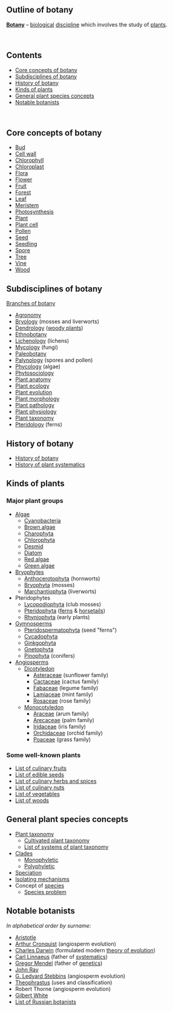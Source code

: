 <h2> Outline of botany</h2>
<p><strong><a title="" href="https://en.wikipedia.org/wiki/Botany">Botany</a></strong>&nbsp;&ndash;&nbsp;<a title="Biology" href="https://en.wikipedia.org/wiki/Biology">biological</a>&nbsp;<a title="Academic discipline" href="https://en.wikipedia.org/wiki/Academic_discipline">discipline</a>&nbsp;which involves the study of&nbsp;<a title="Plant" href="https://en.wikipedia.org/wiki/Plant">plants</a>.</p>
</br>
<h2 id="mw-toc-heading">Contents</h2>
<label class="toctogglelabel" for="toctogglecheckbox"></label></div>
<ul>
<li class="toclevel-1 tocsection-1"><a href="#Core_concepts_of_botany"><span class="toctext">Core concepts of botany</span></a></li>
<li class="toclevel-1 tocsection-2"><a href="#Subdisciplines_of_botany"><span class="toctext">Subdisciplines of botany</span></a></li>
<li class="toclevel-1 tocsection-3"><a href="#History_of_botany"><span class="toctext">History of botany</span></a></li>
<li class="toclevel-1 tocsection-4"><a href="#Kinds_of_plants"><span class="toctext">Kinds of plants</span></a></li>
<li class="toclevel-1 tocsection-7"><a href="#General_plant_species_concepts"><span class="toctext">General plant species concepts</span></a></li>
<li class="toclevel-1 tocsection-8"><a href="#Notable_botanists"><span class="toctext">Notable botanists</span></a></li>
</ul>
</br>
<h2><span id="Core_concepts_of_botany" class="mw-headline">Core concepts of botany</span></h2>
<ul>
<li><a title="Bud" href="https://en.wikipedia.org/wiki/Bud">Bud</a></li>
<li><a title="Cell wall" href="https://en.wikipedia.org/wiki/Cell_wall">Cell wall</a></li>
<li><a title="Chlorophyll" href="https://en.wikipedia.org/wiki/Chlorophyll">Chlorophyll</a></li>
<li><a title="Chloroplast" href="https://en.wikipedia.org/wiki/Chloroplast">Chloroplast</a></li>
<li><a title="Flora" href="https://en.wikipedia.org/wiki/Flora">Flora</a></li>
<li><a title="Flower" href="https://en.wikipedia.org/wiki/Flower">Flower</a></li>
<li><a title="Fruit" href="https://en.wikipedia.org/wiki/Fruit">Fruit</a></li>
<li><a title="Forest" href="https://en.wikipedia.org/wiki/Forest">Forest</a></li>
<li><a title="Leaf" href="https://en.wikipedia.org/wiki/Leaf">Leaf</a></li>
<li><a title="Meristem" href="https://en.wikipedia.org/wiki/Meristem">Meristem</a></li>
<li><a title="Photosynthesis" href="https://en.wikipedia.org/wiki/Photosynthesis">Photosynthesis</a></li>
<li><a title="Plant" href="https://en.wikipedia.org/wiki/Plant">Plant</a></li>
<li><a title="Plant cell" href="https://en.wikipedia.org/wiki/Plant_cell">Plant cell</a></li>
<li><a title="Pollen" href="https://en.wikipedia.org/wiki/Pollen">Pollen</a></li>
<li><a title="Seed" href="https://en.wikipedia.org/wiki/Seed">Seed</a></li>
<li><a title="Seedling" href="https://en.wikipedia.org/wiki/Seedling">Seedling</a></li>
<li><a title="Spore" href="https://en.wikipedia.org/wiki/Spore">Spore</a></li>
<li><a title="Tree" href="https://en.wikipedia.org/wiki/Tree">Tree</a></li>
<li><a title="Vine" href="https://en.wikipedia.org/wiki/Vine">Vine</a></li>
<li><a title="Wood" href="https://en.wikipedia.org/wiki/Wood">Wood</a></li>
</ul>
<h2><span id="Subdisciplines_of_botany" class="mw-headline">Subdisciplines of botany</span></h2>
<p><a title="Branches of botany" href="https://en.wikipedia.org/wiki/Branches_of_botany">Branches of botany</a></p>
<ul>
<li><a title="Agronomy" href="https://en.wikipedia.org/wiki/Agronomy">Agronomy</a></li>
<li><a title="Bryology" href="https://en.wikipedia.org/wiki/Bryology">Bryology</a>&nbsp;(mosses and liverworts)</li>
<li><a title="Dendrology" href="https://en.wikipedia.org/wiki/Dendrology">Dendrology</a>&nbsp;(<a title="Woody plant" href="https://en.wikipedia.org/wiki/Woody_plant">woody plants</a>)</li>
<li><a title="Ethnobotany" href="https://en.wikipedia.org/wiki/Ethnobotany">Ethnobotany</a></li>
<li><a title="Lichenology" href="https://en.wikipedia.org/wiki/Lichenology">Lichenology</a>&nbsp;(lichens)</li>
<li><a title="Mycology" href="https://en.wikipedia.org/wiki/Mycology">Mycology</a>&nbsp;(fungi)</li>
<li><a title="Paleobotany" href="https://en.wikipedia.org/wiki/Paleobotany">Paleobotany</a></li>
<li><a title="Palynology" href="https://en.wikipedia.org/wiki/Palynology">Palynology</a>&nbsp;(spores and pollen)</li>
<li><a title="Phycology" href="https://en.wikipedia.org/wiki/Phycology">Phycology</a>&nbsp;(algae)</li>
<li><a title="Phytosociology" href="https://en.wikipedia.org/wiki/Phytosociology">Phytosociology</a></li>
<li><a title="Plant anatomy" href="https://en.wikipedia.org/wiki/Plant_anatomy">Plant anatomy</a></li>
<li><a title="Plant ecology" href="https://en.wikipedia.org/wiki/Plant_ecology">Plant ecology</a></li>
<li><a title="Plant evolution" href="https://en.wikipedia.org/wiki/Plant_evolution">Plant evolution</a></li>
<li><a title="Plant morphology" href="https://en.wikipedia.org/wiki/Plant_morphology">Plant morphology</a></li>
<li><a title="Plant pathology" href="https://en.wikipedia.org/wiki/Plant_pathology">Plant pathology</a></li>
<li><a title="Plant physiology" href="https://en.wikipedia.org/wiki/Plant_physiology">Plant physiology</a></li>
<li><a title="Plant taxonomy" href="https://en.wikipedia.org/wiki/Plant_taxonomy">Plant taxonomy</a></li>
<li><a class="mw-redirect" title="Pteridology" href="https://en.wikipedia.org/wiki/Pteridology">Pteridology</a>&nbsp;(ferns)</li>
</ul>
<h2><span id="History_of_botany" class="mw-headline">History of botany</span></h2>
<ul>
<li><a title="History of botany" href="https://en.wikipedia.org/wiki/History_of_botany">History of botany</a></li>
<li><a title="History of plant systematics" href="https://en.wikipedia.org/wiki/History_of_plant_systematics">History of plant systematics</a></li>
</ul>
<h2><span id="Kinds_of_plants" class="mw-headline">Kinds of plants</span></h2>
<h3><span id="Major_plant_groups" class="mw-headline">Major plant groups</span></h3>
<ul>
<li><a title="Algae" href="https://en.wikipedia.org/wiki/Algae">Algae</a>
<ul>
<li><a title="Cyanobacteria" href="https://en.wikipedia.org/wiki/Cyanobacteria">Cyanobacteria</a></li>
<li><a title="Brown algae" href="https://en.wikipedia.org/wiki/Brown_algae">Brown algae</a></li>
<li><a title="Charophyta" href="https://en.wikipedia.org/wiki/Charophyta">Charophyta</a></li>
<li><a title="Chlorophyta" href="https://en.wikipedia.org/wiki/Chlorophyta">Chlorophyta</a></li>
<li><a class="mw-redirect" title="Desmid" href="https://en.wikipedia.org/wiki/Desmid">Desmid</a></li>
<li><a title="Diatom" href="https://en.wikipedia.org/wiki/Diatom">Diatom</a></li>
<li><a title="Red algae" href="https://en.wikipedia.org/wiki/Red_algae">Red algae</a></li>
<li><a title="Green algae" href="https://en.wikipedia.org/wiki/Green_algae">Green algae</a></li>
</ul>
</li>
<li><a title="Bryophyte" href="https://en.wikipedia.org/wiki/Bryophyte">Bryophytes</a>
<ul>
<li><a class="mw-redirect" title="Anthocerotophyta" href="https://en.wikipedia.org/wiki/Anthocerotophyta">Anthocerotophyta</a>&nbsp;(hornworts)</li>
<li><a title="Moss" href="https://en.wikipedia.org/wiki/Moss">Bryophyta</a>&nbsp;(mosses)</li>
<li><a title="Marchantiophyta" href="https://en.wikipedia.org/wiki/Marchantiophyta">Marchantiophyta</a>&nbsp;(liverworts)</li>
</ul>
</li>
<li>Pteridophytes
<ul>
<li><a class="mw-redirect" title="Lycopodiophyta" href="https://en.wikipedia.org/wiki/Lycopodiophyta">Lycopodiophyta</a>&nbsp;(club mosses)</li>
<li><a title="Fern" href="https://en.wikipedia.org/wiki/Fern">Pteridophyta</a>&nbsp;(<a title="Fern" href="https://en.wikipedia.org/wiki/Fern">ferns</a>&nbsp;&amp;&nbsp;<a class="mw-redirect" title="Horsetail" href="https://en.wikipedia.org/wiki/Horsetail">horsetails</a>)</li>
<li><a class="mw-redirect" title="Rhyniophyta" href="https://en.wikipedia.org/wiki/Rhyniophyta">Rhyniophyta</a>&nbsp;(early plants)</li>
</ul>
</li>
<li><a title="Gymnosperm" href="https://en.wikipedia.org/wiki/Gymnosperm">Gymnosperms</a>
<ul>
<li><a title="Pteridospermatophyta" href="https://en.wikipedia.org/wiki/Pteridospermatophyta">Pteridospermatophyta</a>&nbsp;(seed "ferns")</li>
<li><a class="mw-redirect" title="Cycadophyta" href="https://en.wikipedia.org/wiki/Cycadophyta">Cycadophyta</a></li>
<li><a class="mw-redirect" title="Ginkgophyta" href="https://en.wikipedia.org/wiki/Ginkgophyta">Ginkgophyta</a></li>
<li><a title="Gnetophyta" href="https://en.wikipedia.org/wiki/Gnetophyta">Gnetophyta</a></li>
<li><a title="Pinophyta" href="https://en.wikipedia.org/wiki/Pinophyta">Pinophyta</a>&nbsp;(conifers)</li>
</ul>
</li>
<li><a class="mw-redirect" title="Angiosperm" href="https://en.wikipedia.org/wiki/Angiosperm">Angiosperms</a>
<ul>
<li><a title="Dicotyledon" href="https://en.wikipedia.org/wiki/Dicotyledon">Dicotyledon</a>
<ul>
<li><a title="Asteraceae" href="https://en.wikipedia.org/wiki/Asteraceae">Asteraceae</a>&nbsp;(sunflower family)</li>
<li><a class="mw-redirect" title="Cactaceae" href="https://en.wikipedia.org/wiki/Cactaceae">Cactaceae</a>&nbsp;(cactus family)</li>
<li><a title="Fabaceae" href="https://en.wikipedia.org/wiki/Fabaceae">Fabaceae</a>&nbsp;(legume family)</li>
<li><a title="Lamiaceae" href="https://en.wikipedia.org/wiki/Lamiaceae">Lamiaceae</a>&nbsp;(mint family)</li>
<li><a title="Rosaceae" href="https://en.wikipedia.org/wiki/Rosaceae">Rosaceae</a>&nbsp;(rose family)</li>
</ul>
</li>
<li><a title="Monocotyledon" href="https://en.wikipedia.org/wiki/Monocotyledon">Monocotyledon</a>
<ul>
<li><a title="Araceae" href="https://en.wikipedia.org/wiki/Araceae">Araceae</a>&nbsp;(arum family)</li>
<li><a title="Arecaceae" href="https://en.wikipedia.org/wiki/Arecaceae">Arecaceae</a>&nbsp;(palm family)</li>
<li><a title="Iridaceae" href="https://en.wikipedia.org/wiki/Iridaceae">Iridaceae</a>&nbsp;(iris family)</li>
<li><a title="Orchidaceae" href="https://en.wikipedia.org/wiki/Orchidaceae">Orchidaceae</a>&nbsp;(orchid family)</li>
<li><a title="Poaceae" href="https://en.wikipedia.org/wiki/Poaceae">Poaceae</a>&nbsp;(grass family)</li>
</ul>
</li>
</ul>
</li>
</ul>
<h3><span id="Some_well-known_plants" class="mw-headline">Some well-known plants</span></h3>
<ul>
<li><a title="List of culinary fruits" href="https://en.wikipedia.org/wiki/List_of_culinary_fruits">List of culinary fruits</a></li>
<li><a title="List of edible seeds" href="https://en.wikipedia.org/wiki/List_of_edible_seeds">List of edible seeds</a></li>
<li><a title="List of culinary herbs and spices" href="https://en.wikipedia.org/wiki/List_of_culinary_herbs_and_spices">List of culinary herbs and spices</a></li>
<li><a title="List of culinary nuts" href="https://en.wikipedia.org/wiki/List_of_culinary_nuts">List of culinary nuts</a></li>
<li><a title="List of vegetables" href="https://en.wikipedia.org/wiki/List_of_vegetables">List of vegetables</a></li>
<li><a title="List of woods" href="https://en.wikipedia.org/wiki/List_of_woods">List of woods</a></li>
</ul>
<h2><span id="General_plant_species_concepts" class="mw-headline">General plant species concepts</span></h2>
<ul>
<li><a title="Plant taxonomy" href="https://en.wikipedia.org/wiki/Plant_taxonomy">Plant taxonomy</a>
<ul>
<li><a title="Cultivated plant taxonomy" href="https://en.wikipedia.org/wiki/Cultivated_plant_taxonomy">Cultivated plant taxonomy</a></li>
<li><a title="List of systems of plant taxonomy" href="https://en.wikipedia.org/wiki/List_of_systems_of_plant_taxonomy">List of systems of plant taxonomy</a></li>
</ul>
</li>
<li><a class="mw-redirect" title="Clades" href="https://en.wikipedia.org/wiki/Clades">Clades</a>
<ul>
<li><a class="mw-redirect" title="Monophyletic" href="https://en.wikipedia.org/wiki/Monophyletic">Monophyletic</a></li>
<li><a class="mw-redirect" title="Polyphyletic" href="https://en.wikipedia.org/wiki/Polyphyletic">Polyphyletic</a></li>
</ul>
</li>
<li><a title="Speciation" href="https://en.wikipedia.org/wiki/Speciation">Speciation</a></li>
<li><a class="mw-redirect" title="Isolating mechanisms" href="https://en.wikipedia.org/wiki/Isolating_mechanisms">Isolating mechanisms</a></li>
<li>Concept of&nbsp;<a title="Species" href="https://en.wikipedia.org/wiki/Species">species</a>
<ul>
<li><a class="mw-redirect" title="Species problem" href="https://en.wikipedia.org/wiki/Species_problem">Species problem</a></li>
</ul>
</li>
</ul>
<h2><span id="Notable_botanists" class="mw-headline">Notable botanists</span></h2>
<p><em>In alphabetical order by surname:</em></p>
<ul>
<li><a title="Aristotle" href="https://en.wikipedia.org/wiki/Aristotle">Aristotle</a></li>
<li><a title="Arthur Cronquist" href="https://en.wikipedia.org/wiki/Arthur_Cronquist">Arthur Cronquist</a>&nbsp;(angiosperm evolution)</li>
<li><a title="Charles Darwin" href="https://en.wikipedia.org/wiki/Charles_Darwin">Charles Darwin</a>&nbsp;(formulated modern&nbsp;<a class="mw-redirect" title="Theory of evolution" href="https://en.wikipedia.org/wiki/Theory_of_evolution">theory of evolution</a>)</li>
<li><a title="Carl Linnaeus" href="https://en.wikipedia.org/wiki/Carl_Linnaeus">Carl Linnaeus</a>&nbsp;(father of&nbsp;<a title="Systematics" href="https://en.wikipedia.org/wiki/Systematics">systematics</a>)</li>
<li><a title="Gregor Mendel" href="https://en.wikipedia.org/wiki/Gregor_Mendel">Gregor Mendel</a>&nbsp;(father of&nbsp;<a title="Genetics" href="https://en.wikipedia.org/wiki/Genetics">genetics</a>)</li>
<li><a title="John Ray" href="https://en.wikipedia.org/wiki/John_Ray">John Ray</a></li>
<li><a title="G. Ledyard Stebbins" href="https://en.wikipedia.org/wiki/G._Ledyard_Stebbins">G. Ledyard Stebbins</a>&nbsp;(angiosperm evolution)</li>
<li><a title="Theophrastus" href="https://en.wikipedia.org/wiki/Theophrastus">Theophrastus</a>&nbsp;(uses and classification)</li>
<li>Robert Thorne (angiosperm evolution)</li>
<li><a title="Gilbert White" href="https://en.wikipedia.org/wiki/Gilbert_White">Gilbert White</a></li>
<li><a class="mw-redirect" title="List of Russian botanists" href="https://en.wikipedia.org/wiki/List_of_Russian_botanists">List of Russian botanists</a></li>
</ul>

